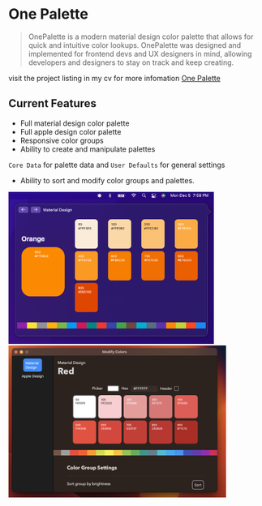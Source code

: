# One Palette 

> OnePalette is a modern material design color palette that allows for quick and intuitive color lookups. OnePalette was designed and implemented for frontend devs and UX designers in mind, allowing developers and designers to stay on track and keep creating.

visit the project listing in my cv for more infomation 
[One Palette](https://manto.dev/#/projects/onepalette)

## Current Features
* Full material design color palette
* Full apple design color palette
* Responsive color groups 
* Ability to create and manipulate palettes

`Core Data` for palette data and `User Defaults` for general settings
* Ability to sort and modify color groups and palettes.

<img height = "300" src = "https://github.com/JoeManto/OnePalette/blob/master/MDRes/menuView.png"/>
<img height = "300" src = "https://github.com/JoeManto/OnePalette/blob/master/MDRes/modifyColorsView.png"/>

